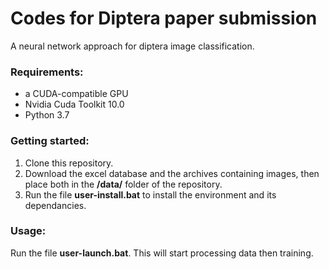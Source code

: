 # Codes for Diptera paper submission
A neural network approach for diptera image classification.

### Requirements:
- a CUDA-compatible GPU
- Nvidia Cuda Toolkit 10.0
- Python 3.7

### Getting started:
1) Clone this repository.
2) Download the excel database and the archives containing images,
   then place both in the **/data/** folder of the repository.
3) Run the file **user-install.bat** to install the environment and its dependancies.

### Usage:
Run the file **user-launch.bat**. This will start processing data then training.
